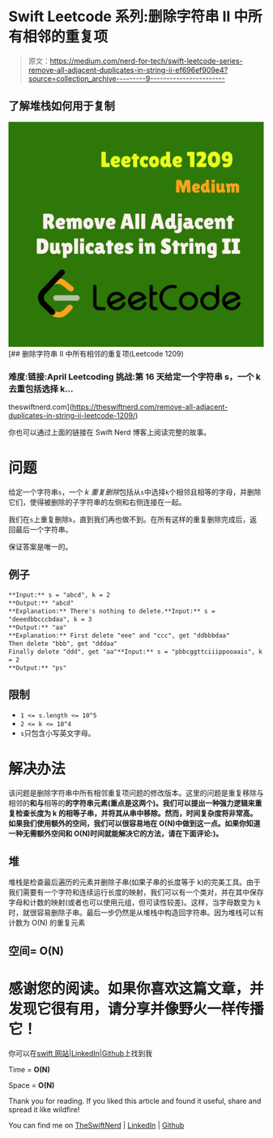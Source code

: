 # Swift Leetcode 系列:删除字符串 II 中所有相邻的重复项

> 原文：<https://medium.com/nerd-for-tech/swift-leetcode-series-remove-all-adjacent-duplicates-in-string-ii-ef696ef909e4?source=collection_archive---------9----------------------->

## 了解堆栈如何用于复制

![](img/b45aa049f34b29f7a745cbe5e0c2d615.png)[](https://theswiftnerd.com/remove-all-adjacent-duplicates-in-string-ii-leetcode-1209/) [## 删除字符串 II 中所有相邻的重复项(Leetcode 1209)

### 难度:链接:April Leetcoding 挑战:第 16 天给定一个字符串 s，一个 k 去重包括选择 k…

theswiftnerd.com](https://theswiftnerd.com/remove-all-adjacent-duplicates-in-string-ii-leetcode-1209/) 

你也可以通过上面的链接在 Swift Nerd 博客上阅读完整的故事。

# 问题

给定一个字符串`s`，一个 *k* *重复删除*包括从`s`中选择`k`个相邻且相等的字母，并删除它们，使得被删除的子字符串的左侧和右侧连接在一起。

我们在`s`上重复删除`k`，直到我们再也做不到。在所有这样的重复删除完成后，返回最后一个字符串。

保证答案是唯一的。

## 例子

```
**Input:** s = "abcd", k = 2
**Output:** "abcd"
**Explanation:** There's nothing to delete.**Input:** s = "deeedbbcccbdaa", k = 3
**Output:** "aa"
**Explanation:** First delete "eee" and "ccc", get "ddbbbdaa"
Then delete "bbb", get "dddaa"
Finally delete "ddd", get "aa"**Input:** s = "pbbcggttciiippooaais", k = 2
**Output:** "ps"
```

## 限制

*   `1 <= s.length <= 10^5`
*   `2 <= k <= 10^4`
*   `s`只包含小写英文字母。

# 解决办法

该问题是删除字符串中所有相邻重复项问题的修改版本。这里的问题是重复移除与相邻的**和与**相等的**的字符串元素(重点是这两个)。我们可以提出一种强力逻辑来重复检查长度为 k 的相等子串，并将其从串中移除。然而，时间复杂度将非常高。如果我们使用额外的空间，我们可以很容易地在 O(N)中做到这一点。如果你知道一种无需额外空间和 O(N)时间就能解决它的方法，请在下面评论:)。**

## 堆

堆栈是检查最后遍历的元素并删除子串(如果子串的长度等于 k)的完美工具。由于我们需要有一个字符和连续运行长度的映射，我们可以有一个类对，并在其中保存字母和计数的映射(或者也可以使用元组，但可读性较差)。这样，当字母数变为 k 时，就很容易删除子串。最后一步仍然是从堆栈中构造回字符串。因为堆栈可以有计数为 O(N) 的重复元素

## 空间= **O(N)**

# 感谢您的阅读。如果你喜欢这篇文章，并发现它很有用，请分享并像野火一样传播它！

你可以在[swift 网站](https://theswiftnerd.com/)|[LinkedIn](https://www.linkedin.com/in/varunrathi28/)|[Github](https://github.com/varunrathi28)上找到我

Time = **O(N)**

Space = **O(N)**

Thank you for reading. If you liked this article and found it useful, share and spread it like wildfire!

You can find me on [TheSwiftNerd](https://theswiftnerd.com/) | [LinkedIn](https://www.linkedin.com/in/varunrathi28/) | [Github](https://github.com/varunrathi28)